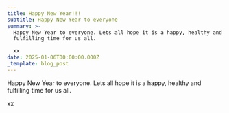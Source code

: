 ```yaml
---
title: Happy New Year!!!
subtitle: Happy New Year to everyone
summary: >-
  Happy New Year to everyone. Lets all hope it is a happy, healthy and
  fulfilling time for us all.

  xx
date: 2025-01-06T00:00:00.000Z
_template: blog_post
---
```


Happy New Year to everyone. Lets all hope it is a happy, healthy and fulfilling time for us all.

xx
